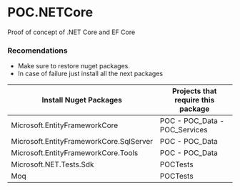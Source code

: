 # POC.NETCore
Proof of concept of .NET Core and EF Core

### Recomendations
*   Make sure to restore nuget packages.
*   In case of failure just install all the next packages

Install Nuget Packages| Projects that require this package|
----------------------|------------------------------------
Microsoft.EntityFrameworkCore| POC - POC_Data - POC_Services
Microsoft.EntityFrameworkCore.SqlServer| POC - POC_Data
Microsoft.EntityFrameworkCore.Tools| POC - POC_Data
Microsoft.NET.Tests.Sdk| POCTests
Moq| POCTests
